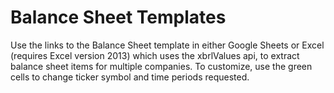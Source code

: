 # Balance Sheet Templates
Use the links to the Balance Sheet template in either Google Sheets or Excel (requires Excel version
2013) which uses the xbrlValues api, to extract balance sheet items for multiple companies. To
customize, use the green cells to change ticker symbol and time periods requested.
